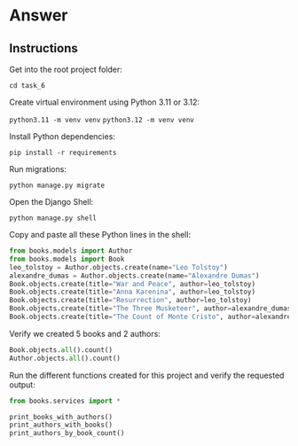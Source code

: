 # Answer

## Instructions

Get into the root project folder:

`cd task_6`

Create virtual environment using Python 3.11 or 3.12:

`python3.11 -m venv venv`
`python3.12 -m venv venv`

Install Python dependencies:

`pip install -r requirements`

Run migrations:

`python manage.py migrate`

Open the Django Shell:

`python manage.py shell`

Copy and paste all these Python lines in the shell:

```python
from books.models import Author
from books.models import Book
leo_tolstoy = Author.objects.create(name="Leo Tolstoy")
alexandre_dumas = Author.objects.create(name="Alexandre Dumas")
Book.objects.create(title="War and Peace", author=leo_tolstoy)
Book.objects.create(title="Anna Karenina", author=leo_tolstoy)
Book.objects.create(title="Resurrection", author=leo_tolstoy)
Book.objects.create(title="The Three Musketeer", author=alexandre_dumas)
Book.objects.create(title="The Count of Monte Cristo", author=alexandre_dumas)
```

Verify we created 5 books and 2 authors:

```python
Book.objects.all().count()
Author.objects.all().count()
```

Run the different functions created for this project and verify the requested output:

```python
from books.services import *

print_books_with_authors()
print_authors_with_books()
print_authors_by_book_count()
```